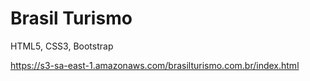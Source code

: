 # Brasil Turismo
HTML5, CSS3, Bootstrap

https://s3-sa-east-1.amazonaws.com/brasilturismo.com.br/index.html
